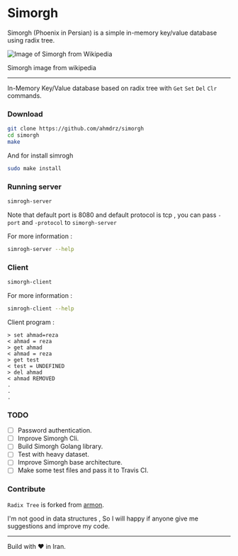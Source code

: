 # Simorgh

Simorgh (Phoenix in Persian) is a simple in-memory key/value database using radix tree.

![Image of Simorgh from Wikipedia](https://upload.wikimedia.org/wikipedia/commons/4/43/Phoenix-Fabelwesen.jpg)

Simorgh image from wikipedia

***

In-Memory Key/Value database based on radix tree with `Get` `Set` `Del` `Clr` commands.

### Download

```bash
git clone https://github.com/ahmdrz/simorgh
cd simorgh
make
```

And for install simrogh

```bash
sudo make install
```

### Running server

```bash
simrogh-server
```

Note that default port is 8080 and default protocol is tcp , you can pass `-port` and `-protocol` to `simorgh-server`

For more information :

```bash
simrogh-server --help
```

### Client

```bash
simorgh-client
```

For more information :

```bash
simrogh-client --help
```

Client program :

```
> set ahmad=reza
< ahmad = reza
> get ahmad
< ahmad = reza
> get test
< test = UNDEFINED
> del ahmad
< ahmad REMOVED
.
.
.
```

### TODO

- [ ] Password authentication.
- [ ] Improve Simorgh Cli.
- [ ] Build Simorgh Golang library.
- [ ] Test with heavy dataset.
- [ ] Improve Simorgh base architecture.
- [ ] Make some test files and pass it to Travis CI.

### Contribute

`Radix Tree` is forked from [armon](https://github.com/armon/go-radix). 

I'm not good in data structures , So I will happy if anyone give me suggestions and improve my code.

***

Build with :heart: in Iran.
